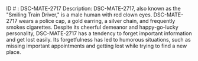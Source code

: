 ID # : DSC-MATE-2717
Description: DSC-MATE-2717, also known as the "Smiling Train Driver," is a male human with red clown eyes. DSC-MATE-2717 wears a police cap, a gold earring, a silver chain, and frequently smokes cigarettes. Despite its cheerful demeanor and happy-go-lucky personality, DSC-MATE-2717 has a tendency to forget important information and get lost easily. Its forgetfulness has led to humorous situations, such as missing important appointments and getting lost while trying to find a new place.